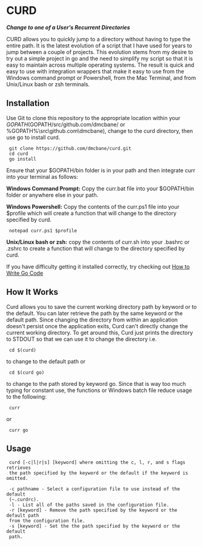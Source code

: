 # CURD

***Change to one of a User's Recurrent Directories***

CURD allows you to quickly jump to a directory without having to type the entire
path.  It is the latest evolution of a script that I have used for years to jump
between a couple of projects.  This evolution stems from my desire to try out a
simple project in go and the need to simplify my script so that it is easy to
maintain across multiple operating systems.  The result is quick and easy to use
with integration wrappers that make it easy to use from the Windows command
prompt or Powershell, from the Mac Terminal, and from Unix/Linux bash or zsh
terminals.

## Installation

Use Git to clone this repository to the appropriate location within your $GOPATH
($GOPATH/src/github.com/dmcbane/ or %GOPATH%\src\github.com\dmcbane\), change to
 the curd directory, then use go to install curd.

     git clone https://github.com/dmcbane/curd.git
     cd curd
     go install

Ensure that your $GOPATH/bin folder is in your path and then integrate curr into
your terminal as follows:

**Windows Command Prompt:** Copy the curr.bat file into your $GOPATH/bin folder or
anywhere else in your path.

**Windows Powershell:** Copy the contents of the curr.ps1 file into your $profile
which will create a function that will change to the directory specified by
curd.

     notepad curr.ps1 $profile

**Unix/Linux bash or zsh:** copy the contents of curr.sh into your .bashrc or .zshrc
to create a function that will change to the directory specified by curd.

If you have difficulty getting it installed correctly, try checking out [How to
Write Go Code](https://golang.org/doc/code.html)


## How It Works

Curd allows you to save the current working directory path by keyword or to the
default. You can later retrieve the path by the same keyword or the default
path.  Since changing the directory from within an application doesn't persist
once the application exits, Curd can't directly change the current working
directory.  To get around this, Curd just prints the directory to STDOUT so that
we can use it to change the directory i.e.

     cd $(curd)

to change to the default path or

     cd $(curd go)

to change to the path stored by keyword go.  Since that is way too much typing
for constant use, the functions or Windows batch file reduce usage to the
following:

     curr

or

     curr go

## Usage

     curd [-c|l|r|s] [keyword] where omitting the c, l, r, and s flags retrieves
     the path specified by the keyword or the default if the keyword is omitted.

     -c pathname - Select a configuration file to use instead of the default
     (~.curdrc).
     -l - List all of the paths saved in the configuration file.
     -r [keyword] - Remove the path specified by the keyword or the default path
     from the configuration file.
     -s [keyword] - Set the the path specified by the keyword or the default
     path.

